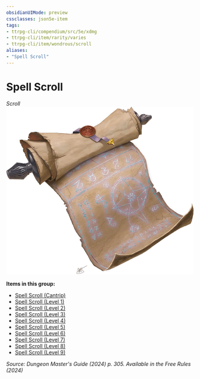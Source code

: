 ```yaml
---
obsidianUIMode: preview
cssclasses: json5e-item
tags:
- ttrpg-cli/compendium/src/5e/xdmg
- ttrpg-cli/item/rarity/varies
- ttrpg-cli/item/wondrous/scroll
aliases: 
- "Spell Scroll"
---
```

# Spell Scroll
*Scroll*  
![](3-Mechanics/CLI/items/img/spell-scroll.webp#right)


**Items in this group:**

- [Spell Scroll (Cantrip)](3-Mechanics/CLI/items/spell-scroll-cantrip-xdmg.md)
- [Spell Scroll (Level 1)](3-Mechanics/CLI/items/spell-scroll-level-1-xdmg.md)
- [Spell Scroll (Level 2)](3-Mechanics/CLI/items/spell-scroll-level-2-xdmg.md)
- [Spell Scroll (Level 3)](3-Mechanics/CLI/items/spell-scroll-level-3-xdmg.md)
- [Spell Scroll (Level 4)](3-Mechanics/CLI/items/spell-scroll-level-4-xdmg.md)
- [Spell Scroll (Level 5)](3-Mechanics/CLI/items/spell-scroll-level-5-xdmg.md)
- [Spell Scroll (Level 6)](3-Mechanics/CLI/items/spell-scroll-level-6-xdmg.md)
- [Spell Scroll (Level 7)](3-Mechanics/CLI/items/spell-scroll-level-7-xdmg.md)
- [Spell Scroll (Level 8)](3-Mechanics/CLI/items/spell-scroll-level-8-xdmg.md)
- [Spell Scroll (Level 9)](3-Mechanics/CLI/items/spell-scroll-level-9-xdmg.md)

*Source: Dungeon Master's Guide (2024) p. 305. Available in the Free Rules (2024)*